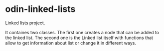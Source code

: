 # odin-linked-lists

Linked lists project. 

It containes two classes. The first one creates a node that can be added to the linked list.
The second one is the Linked list itself with functions that allow to get information about list
or change it in different ways.